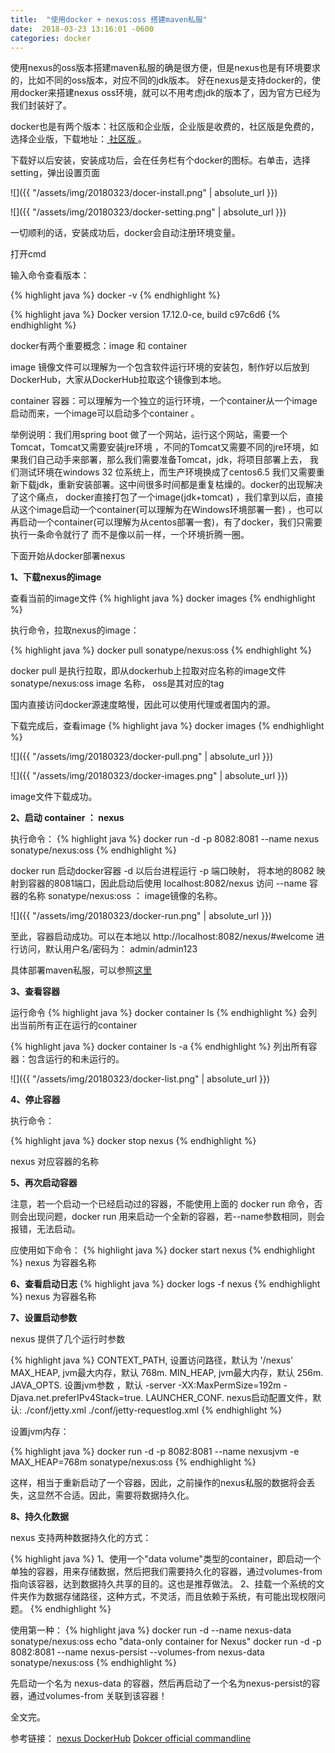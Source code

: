 ```yaml
---
title:  "使用docker + nexus:oss 搭建maven私服"
date:  2018-03-23 13:16:01 -0600
categories: docker
---
```


使用nexus的oss版本搭建maven私服的确是很方便，但是nexus也是有环境要求的，比如不同的oss版本，对应不同的jdk版本。
好在nexus是支持docker的，使用docker来搭建nexus oss环境，就可以不用考虑jdk的版本了，因为官方已经为我们封装好了。

docker也是有两个版本：社区版和企业版，企业版是收费的，社区版是免费的，选择企业版，下载地址：<a href="https://www.docker.com/community-edition#/download"> 社区版 </a>。

下载好以后安装，安装成功后，会在任务栏有个docker的图标。右单击，选择setting，弹出设置页面

![]({{ "/assets/img/20180323/docer-install.png" | absolute_url }})

![]({{ "/assets/img/20180323/docker-setting.png" | absolute_url }})


一切顺利的话，安装成功后，docker会自动注册环境变量。

打开cmd 

输入命令查看版本：

{% highlight java %}
    docker -v 
{% endhighlight %}


{% highlight java %}
    Docker version 17.12.0-ce, build c97c6d6
{% endhighlight %}

 docker有两个重要概念：image 和 container 
 
 image 镜像文件可以理解为一个包含软件运行环境的安装包，制作好以后放到DockerHub，大家从DockerHub拉取这个镜像到本地。
 
 container 容器：可以理解为一个独立的运行环境，一个container从一个image启动而来，一个image可以启动多个container 。
 
 举例说明：我们用spring boot 做了一个网站，运行这个网站，需要一个Tomcat，Tomcat又需要安装jre环境 ，不同的Tomcat又需要不同的jre环境，如果我们自己动手来部署，那么我们需要准备Tomcat，jdk，将项目部署上去，
 我们测试环境在windows 32 位系统上，而生产环境换成了centos6.5 我们又需要重新下载jdk，重新安装部署。这中间很多时间都是重复枯燥的。docker的出现解决了这个痛点，
 docker直接打包了一个image(jdk+tomcat) ，我们拿到以后，直接从这个image启动一个container(可以理解为在Windows环境部署一套) ，也可以再启动一个container(可以理解为从centos部署一套)，有了docker，我们只需要执行一条命令就行了
 而不是像以前一样，一个环境折腾一圈。
 
 下面开始从docker部署nexus
 
 **1、下载nexus的image**
 
  查看当前的image文件
   {% highlight java %}
       docker images
   {% endhighlight %}
 
 
 执行命令，拉取nexus的image：

 {% highlight java %}
     docker pull sonatype/nexus:oss 
 {% endhighlight %}
 
 docker pull  是执行拉取，即从dockerhub上拉取对应名称的image文件
 sonatype/nexus:oss    image 名称， oss是其对应的tag 
 
 国内直接访问docker源速度略慢，因此可以使用代理或者国内的源。
 
 下载完成后，查看image
   {% highlight java %}
       docker images
   {% endhighlight %} 
  
 
 ![]({{ "/assets/img/20180323/docker-pull.png" | absolute_url }})
 
 ![]({{ "/assets/img/20180323/docker-images.png" | absolute_url }})
 
  image文件下载成功。
  
  
  **2、启动 container ： nexus** 
 
 执行命令：
   {% highlight java %}
       docker run -d -p 8082:8081 --name nexus sonatype/nexus:oss
   {% endhighlight %} 
 
 docker run  启动docker容器 
 -d 以后台进程运行
 -p 端口映射， 将本地的8082 映射到容器的8081端口，因此启动后使用 localhost:8082/nexus 访问
 --name 容器的名称 
 sonatype/nexus:oss ： image镜像的名称。
 
 ![]({{ "/assets/img/20180323/docker-run.png" | absolute_url }})
 
 至此，容器启动成功。可以在本地以 http://localhost:8082/nexus/#welcome 进行访问，默认用户名/密码为： admin/admin123
 
 具体部署maven私服，可以参照<a href="http://blog.cfyh.tech/maven/private/resp/2018/03/22/build-maven-private-repo-with-nexus.html">这里</a>
 
 **3、查看容器**

  运行命令
   {% highlight java %}
       docker container ls 
   {% endhighlight %} 
   会列出当前所有正在运行的container 
   
   {% highlight java %}
          docker container ls  -a
   {% endhighlight %}
   列出所有容器：包含运行的和未运行的。
 
  ![]({{ "/assets/img/20180323/docker-list.png" | absolute_url }})
  
  **4、停止容器**
  
  执行命令：
  
   {% highlight java %}
       docker stop nexus 
   {% endhighlight %} 
   
   nexus 对应容器的名称
   
   **5、再次启动容器**
   
   注意，若一个启动一个已经启动过的容器，不能使用上面的  docker run 命令，否则会出现问题，docker run 用来启动一个全新的容器，若--name参数相同，则会报错，无法启动。
   
   应使用如下命令：
      {% highlight java %}
          docker start nexus 
      {% endhighlight %} 
   nexus 为容器名称
   
   **6、查看启动日志**
     {% highlight java %}
             docker logs -f nexus
      {% endhighlight %} 
     nexus 为容器名称
   
   **7、设置启动参数**  
   
   nexus 提供了几个运行时参数
   
   {% highlight java %}
     CONTEXT_PATH,   设置访问路径，默认为 '/nexus'
     MAX_HEAP, jvm最大内存，默认 768m.
     MIN_HEAP, jvm最大内存，默认 256m.
     JAVA_OPTS. 设置jvm参数 ，默认 -server -XX:MaxPermSize=192m -Djava.net.preferIPv4Stack=true.
     LAUNCHER_CONF.  nexus启动配置文件，默认: ./conf/jetty.xml ./conf/jetty-requestlog.xml
   {% endhighlight %} 
      
   设置jvm内存：
  
   {% highlight java %}
       docker run -d -p 8082:8081 --name nexusjvm -e MAX_HEAP=768m sonatype/nexus:oss
   {% endhighlight %} 
   
   这样，相当于重新启动了一个容器，因此，之前操作的nexus私服的数据将会丢失，这显然不合适。因此，需要将数据持久化。
   
   **8、持久化数据**
   
   nexus 支持两种数据持久化的方式：
   
   {% highlight java %}
    1、使用一个"data volume"类型的container，即启动一个单独的容器，用来存储数据，然后把我们需要持久化的容器，通过volumes-from 指向该容器，达到数据持久共享的目的。这也是推荐做法。
    2、挂载一个系统的文件夹作为数据存储路径，这种方式，不灵活，而且依赖于系统，有可能出现权限问题。
   {% endhighlight %} 
   
   使用第一种：
   {% highlight java %}
         docker run -d --name nexus-data sonatype/nexus:oss echo "data-only container for Nexus"
         docker run -d -p 8082:8081 --name nexus-persist --volumes-from nexus-data sonatype/nexus:oss
   {% endhighlight %} 
   
   先启动一个名为 nexus-data 的容器，然后再启动了一个名为nexus-persist的容器，通过volumes-from 关联到该容器！
   
   
   全文完。
   
   
   
   参考链接：
   <a href="https://hub.docker.com/r/sonatype/nexus/">nexus DockerHub</a>
   <a href="https://docs.docker.com/engine/reference/commandline/docker/">Dokcer official commandline</a>
   
   
   
   
   
   
   
   
   
   
   
   
   
   
   
  
 
